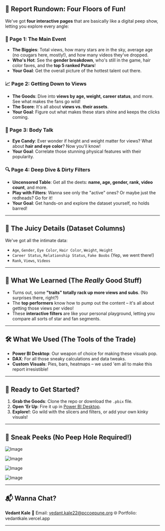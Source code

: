 ## 🍑 Report Rundown: Four Floors of Fun\!

We've got **four interactive pages** that are basically like a digital peep show, letting you explore every angle:

### 🌟 Page 1: The Main Event

  * **The Biggies**: Total views, how many stars are in the sky, average age (no cougars here, mostly\!), and how many videos they've dropped.
  * **Who's Hot**: See the **gender breakdown**, who's still in the game, hair color faves, and the **top 5 ranked Pstars**\!
  * **Your Goal**: Get the overall picture of the hottest talent out there.

### 📈 Page 2: Getting Down to Views

  * **The Goods**: Dive into **views by age, weight, career status**, and more. See what makes the fans go wild\!
  * **The Score**: It's all about **views vs. their assets**.
  * **Your Goal**: Figure out what makes these stars shine and keeps the clicks coming.

### 💖 Page 3: Body Talk

  * **Eye Candy**: Ever wonder if height and weight matter for views? What about **hair and eye color**? Now you'll know\!
  * **Your Goal**: Correlate those stunning physical features with their popularity.

### 🔍 Page 4: Deep Dive & Dirty Filters

  * **Uncensored Table**: Get all the deets: **name, age, gender, rank, video count**, and more.
  * **Play with Filters**: Wanna see only the "active" ones? Or maybe just the redheads? Go for it\!
  * **Your Goal**: Get hands-on and explore the dataset yourself, no holds barred\!

-----

## 📝 The Juicy Details (Dataset Columns)

We've got all the intimate data:

  * `Age`, `Gender`, `Eye Color`, `Hair Color`, `Weight`, `Height`
  * `Career Status`, `Relationship Status`, `Fake Boobs` (Yep, we went there\!)
  * `Rank`, `Views`, `Videos`

-----

## 🧠 What We Learned (The *Really* Good Stuff)

  * Turns out, some **"traits" totally rack up more views and subs**. (No surprises there, right?)
  * The **top performers** know how to pump out the content – it's all about getting those views per video\!
  * These **interactive filters** are like your personal playground, letting you compare all sorts of star and fan segments.

-----

## 🛠 What We Used (The Tools of the Trade)

  * **Power BI Desktop**: Our weapon of choice for making these visuals pop.
  * **DAX**: For all those sneaky calculations and data tweaks.
  * **Custom Visuals**: Pies, bars, heatmaps – we used 'em all to make this report irresistible\!

-----

## 🚀 Ready to Get Started?

1.  **Grab the Goods**: Clone the repo or download the `.pbix` file.
2.  **Open 'Er Up**: Fire it up in [Power BI Desktop](https://powerbi.microsoft.com/en-us/desktop/).
3.  **Explore\!**: Go wild with the slicers and filters, or add your own kinky visuals\!

-----

## 📸 Sneak Peeks (No Peep Hole Required\!)

![Image](https://github.com/user-attachments/assets/1d3a1c89-0714-4738-9f4f-219726aced3d)

![Image](https://github.com/user-attachments/assets/79d7fc3b-9d75-4674-b190-d59f072c89df)

![Image](https://github.com/user-attachments/assets/60e4cf6b-4e00-4a3b-aa91-0be968a7b0ec)

![Image](https://github.com/user-attachments/assets/2d9d6545-9ba7-4be7-b2ea-71adf9e460b6)

-----

## 📬 Wanna Chat?

**Vedant Kale**
📧 Email: vedant.kale22@pccoepune.org
🌐 Portfolio: vedantkale.vercel.app

----
